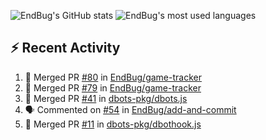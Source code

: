 ![EndBug's GitHub stats](https://github-readme-stats.vercel.app/api?username=endbug&show_icons=true)
![EndBug's most used languages](https://github-readme-stats.vercel.app/api/top-langs/?username=endbug&layout=compact)

## ⚡ Recent Activity

<!--START_SECTION:activity-->
1. 🎉 Merged PR [#80](https://github.com//EndBug/game-tracker/pull/80) in [EndBug/game-tracker](https://github.com//EndBug/game-tracker)
2. 🎉 Merged PR [#79](https://github.com//EndBug/game-tracker/pull/79) in [EndBug/game-tracker](https://github.com//EndBug/game-tracker)
3. 🎉 Merged PR [#41](https://github.com//dbots-pkg/dbots.js/pull/41) in [dbots-pkg/dbots.js](https://github.com//dbots-pkg/dbots.js)
4. 🗣 Commented on [#54](https://github.com//EndBug/add-and-commit/issues/54) in [EndBug/add-and-commit](https://github.com//EndBug/add-and-commit)
5. 🎉 Merged PR [#11](https://github.com//dbots-pkg/dbothook.js/pull/11) in [dbots-pkg/dbothook.js](https://github.com//dbots-pkg/dbothook.js)
<!--END_SECTION:activity-->

<!--
**EndBug/EndBug** is a ✨ _special_ ✨ repository because its `README.md` (this file) appears on your GitHub profile.

Here are some ideas to get you started:

- 🔭 I’m currently working on ...
- 🌱 I’m currently learning ...
- 👯 I’m looking to collaborate on ...
- 🤔 I’m looking for help with ...
- 💬 Ask me about ...
- 📫 How to reach me: ...
- 😄 Pronouns: ...
- ⚡ Fun fact: ...
-->
